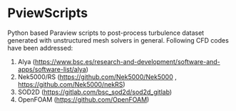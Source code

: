 # PviewScripts
Python based Paraview scripts to post-process turbulence dataset generated with unstructured mesh solvers in general.
Following CFD codes have been addressed:
  1. Alya (https://www.bsc.es/research-and-development/software-and-apps/software-list/alya)
  2. Nek5000/RS (https://github.com/Nek5000/Nek5000 , https://github.com/Nek5000/nekRS)
  3. SOD2D (https://gitlab.com/bsc_sod2d/sod2d_gitlab)
  4. OpenFOAM (https://github.com/OpenFOAM)

